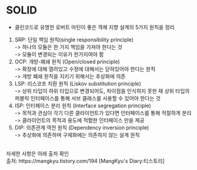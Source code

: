 <h1>SOLID</h2>

- 클린코드로 유명한 로버트 마틴이 좋은 객체 지향 설계의 5가지 원칙을 정리

1. SRP: 단일 책임 원칙(single responsibility principle)<br>
 -> 하나의 모듈은 한 가지 책임을 가져야 한다는 것<br>
 -> 모듈이 변경되는 이유가 한가지여야 함<br>
2. OCP: 개방-폐쇄 원칙 (Open/closed principle)<br>
 -> 확장에 대해 열려있고 수정에 대해서는 닫혀있어야 한다는 원칙<br>
 -> 개방 폐쇄 원칙을 지키기 위해서는 추상화에 의존<br>
3. LSP: 리스코프 치환 원칙 (Liskov substitution principle)<br>
 -> 상위 타입이 하위 타입으로 변경되어도, 차이점을 인식하지 못한 채 상위 타입의 퍼블릭 인터페이스를 통해 서브 클래스를 사용할 수 있어야 한다는 것<br>
4. ISP: 인터페이스 분리 원칙 (Interface segregation principle)<br>
 -> 목적과 관심이 각기 다른 클라이언트가 있다면 인터페이스를 통해 적절하게 분리<br>
 -> 클라이언트의 목적과 용도에 적합한 인터페이스 만을 제공<br>
5. DIP: 의존관계 역전 원칙 (Dependency inversion principle)<br>
 -> 추상화에 의존하며 구체화에는 의존하지 않는 설계 원칙<br>
 
 <br>
 자세한 사항은 아래 출처 확인
<br>
출처: https://mangkyu.tistory.com/194 [MangKyu's Diary:티스토리]
